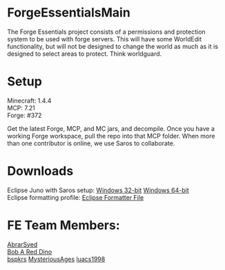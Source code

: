ForgeEssentialsMain
===================
The Forge Essentials project consists of a permissions and protection system to be used with forge servers. This will have some WorldEdit functionality, but will not be designed to change the world as much as it is designed to select areas to protect. Think worldguard.

Setup
=====
Minecraft: 1.4.4  
MCP: 7.21  
Forge: #372

Get the latest Forge, MCP, and MC jars, and decompile. Once you have a working Forge workspace, pull the repo into that MCP folder.
When more than one contributor is online, we use Saros to collaborate.

Downloads
=========
Eclipse Juno with Saros setup: <a href="https://dl.dropbox.com/u/20748481/eclipse-juno.7z">Windows 32-bit</a>  <a href="https://dl.dropbox.com/u/31042110/Eclipse.7z">Windows 64-bit</a>  
Eclipse formatting profile: <a href="https://dl.dropbox.com/u/31042110/AbrarEclipseFormatter.xml">Eclipse Formatter File</a>


FE Team Members:
================
<a href="https://github.com/AbrarSyed">AbrarSyed</a>  
<a href="https://github.com/Bob-A-Red-Dino">Bob A Red Dino</a>  
<a href="https://github.com/bspkrs">bspkrs</a>
<a href="https://github.com/MysteriousAges">MysteriousAges</a>
<a href="https://github.com/luacs1998">luacs1998</a>